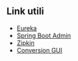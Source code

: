 Link utili
----------

* [Eureka](http://localhost:8761)
* [Spring Boot Admin](http://localhost:8800)
* [Zipkin](http://localhost:9411)
* [Conversion GUI](http://localhost:4200)
